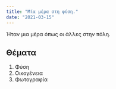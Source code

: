 ```yaml
---
title: "Μία μέρα στη φύση."
date: "2021-03-15"
---
```


Ήταν μια μέρα όπως οι άλλες στην πόλη.

## Θέματα

1. Φύση
2. Οικογένεια
3. Φωτογραφία